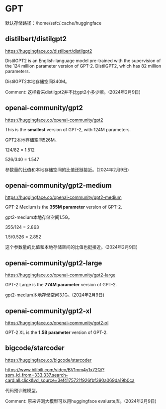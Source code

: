# GPT

默认存储路径：/home/ssfc/.cache/huggingface



## distilbert/distilgpt2

https://huggingface.co/distilbert/distilgpt2

DistilGPT2 is an English-language model pre-trained with the supervision of the 124 million parameter version of GPT-2. DistilGPT2, which has 82 million parameters. 

DistilGPT2本地存储空间340M。



Comment:  这样看来distilgpt2并不比gpt2小多少嘛。(2024年2月9日)



## openai-community/gpt2

https://huggingface.co/openai-community/gpt2

This is the **smallest** version of GPT-2, with 124M parameters.

GPT2本地存储空间526M。

124/82 = 1.512

526/340 = 1.547

参数量的比值和本地存储空间的比值还挺接近。(2024年2月9日)



## openai-community/gpt2-medium

https://huggingface.co/openai-community/gpt2-medium

GPT-2 Medium is the **355M parameter** version of GPT-2. 

gpt2-medium本地存储空间1.5G。

355/124 = 2.863

1.5/0.526 = 2.852

这个参数量的比值和本地存储空间的比值也挺接近。(2024年2月9日)



## openai-community/gpt2-large

https://huggingface.co/openai-community/gpt2-large

GPT-2 Large is the **774M parameter** version of GPT-2. 

gpt2-medium本地存储空间3.1G。(2024年2月9日)



## openai-community/gpt2-xl

https://huggingface.co/openai-community/gpt2-xl

GPT-2 XL is the **1.5B parameter** version of GPT-2. 





## bigcode/starcoder

https://huggingface.co/bigcode/starcoder

https://www.bilibili.com/video/BV1mm4y1x72Q/?spm_id_from=333.337.search-card.all.click&vd_source=3ef4175721f926fbf390a069da19b0ca

代码预训练模型。

Comment:  原来评测大模型可以用huggingface evaluate库。(2024年2月9日)



